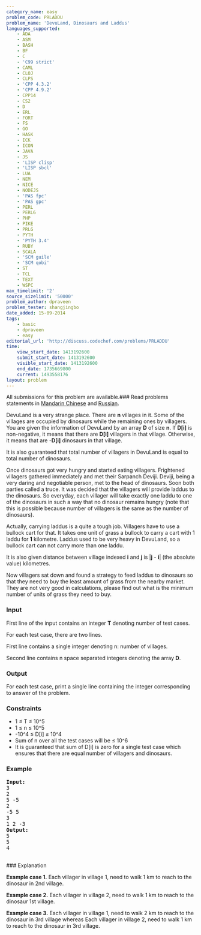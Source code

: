 ```yaml
---
category_name: easy
problem_code: PRLADDU
problem_name: 'DevuLand, Dinosaurs and Laddus'
languages_supported:
    - ADA
    - ASM
    - BASH
    - BF
    - C
    - 'C99 strict'
    - CAML
    - CLOJ
    - CLPS
    - 'CPP 4.3.2'
    - 'CPP 4.9.2'
    - CPP14
    - CS2
    - D
    - ERL
    - FORT
    - FS
    - GO
    - HASK
    - ICK
    - ICON
    - JAVA
    - JS
    - 'LISP clisp'
    - 'LISP sbcl'
    - LUA
    - NEM
    - NICE
    - NODEJS
    - 'PAS fpc'
    - 'PAS gpc'
    - PERL
    - PERL6
    - PHP
    - PIKE
    - PRLG
    - PYTH
    - 'PYTH 3.4'
    - RUBY
    - SCALA
    - 'SCM guile'
    - 'SCM qobi'
    - ST
    - TCL
    - TEXT
    - WSPC
max_timelimit: '2'
source_sizelimit: '50000'
problem_author: dpraveen
problem_tester: shangjingbo
date_added: 15-09-2014
tags:
    - basic
    - dpraveen
    - easy
editorial_url: 'http://discuss.codechef.com/problems/PRLADDU'
time:
    view_start_date: 1413192600
    submit_start_date: 1413192600
    visible_start_date: 1413192600
    end_date: 1735669800
    current: 1493558176
layout: problem
---
```

All submissions for this problem are available.###  Read problems statements in [Mandarin Chinese](http://www.codechef.com/download/translated/OCT14/mandarin/PRLADDU.pdf) and [Russian](http://www.codechef.com/download/translated/OCT14/russian/PRLADDU.pdf).

 DevuLand is a very strange place. There are **n** villages in it. Some of the villages are occupied by dinosaurs while the remaining ones by villagers.
 You are given the information of DevuLand
 by an array **D** of size **n**. If **D\[i\]** is non-negative, it means that there are **D\[i\]** villagers in that village.
 Otherwise, it means that are -**D\[i\]**
 dinosaurs in that village.

 It is also guaranteed that total number of villagers in DevuLand is equal to total number of dinosaurs.

Once dinosaurs got very hungry and started eating villagers. Frightened villagers gathered immediately and met their Sarpanch Deviji. Deviji, being a very daring and negotiable person, met to the head
of dinosaurs. Soon both parties called a truce. It was decided that the villagers will provide laddus to
the dinosaurs. So everyday, each villager will take exactly one laddu to one of the dinosaurs in such a way that no dinosaur remains hungry (note that this is possible because number of villagers is the same as the number of dinosaurs).

Actually, carrying laddus is a quite a tough job. Villagers have to use a bullock cart for that. It takes one unit of grass a bullock to
carry a cart with 1 laddu for **1** kilometre. Laddus used to be very heavy in DevuLand, so a bullock cart can not carry more than one laddu.

It is also given distance between village indexed **i** and **j** is |**j** - **i**| (the absolute value) kilometres.

Now villagers sat down and found a strategy to feed laddus to dinosaurs so that they need to buy the least amount of grass from the nearby market.
They are not very good in
calculations, please find out what is the minimum number of units of grass they need to buy.

### Input

First line of the input contains an integer **T** denoting number of test cases.

For each test case, there are two lines.

First line contains a single integer denoting n: number of villages.

Second line contains n space separated integers denoting the array **D**.

### Output

For each test case, print a single line containing the integer corresponding to answer of the problem.

### Constraints

- 1 ≤ T ≤ 10^5
- 1 ≤ n ≤ 10^5
- -10^4 ≤ D\[i\] ≤ 10^4
- Sum of n over all the test cases will be ≤ 10^6
- It is guaranteed that sum of D\[i\] is zero for a single test case which ensures that there are equal number of villagers and dinosaurs.

### Example

<pre><b>Input:</b>
3
2
5 -5
2
-5 5
3
1 2 -3
<b>Output:</b>
5
5
4

</pre>### Explanation
**Example case 1.** Each villager in village 1, need to walk 1 km to reach to the dinosaur in 2nd village.

**Example case 2.** Each villager in village 2, need to walk 1 km to reach to the dinosaur 1st village.

**Example case 3.** Each villager in village 1, need to walk 2 km to reach to the dinosaur in 3rd village whereas Each villager in village 2,
need to walk 1 km to reach to the dinosaur in 3rd village.
